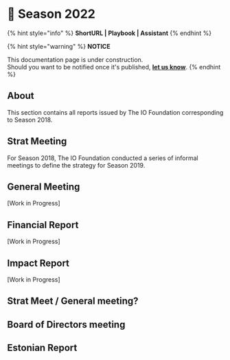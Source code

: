# 🍃 Season 2022

{% hint style="info" %}
**ShortURL | Playbook | Assistant**
{% endhint %}



{% hint style="warning" %}
**NOTICE**

This documentation page is under construction.\
Should you want to be notified once it's published, [**let us know**](https://tiof.click/TIOFTarianUpdatesService).
{% endhint %}



## About

This section contains all reports issued by The IO Foundation corresponding to Season 2018.

## Strat Meeting

For Season 2018, The IO Foundation conducted a series of informal meetings to define the strategy for Season 2019.

## General Meeting

\[Work in Progress]

## Financial Report

\[Work in Progress]

## Impact Report

\[Work in Progress]



## Strat Meet / General meeting?



## Board of Directors meeting



## Estonian Report





